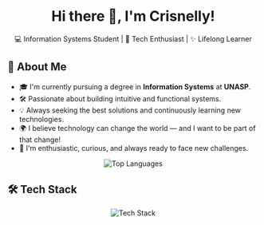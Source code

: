 <h1 align="center">Hi there 👋, I'm Crisnelly!</h1>

<p align="center">
  💻 Information Systems Student | 🔧 Tech Enthusiast | ✨ Lifelong Learner
</p>

## 🚀 About Me

- 🎓 I'm currently pursuing a degree in **Information Systems** at **UNASP**.  
- 🛠️ Passionate about building intuitive and functional systems.  
- 💡 Always seeking the best solutions and continuously learning new technologies.  
- 🌍 I believe technology can change the world — and I want to be part of that change!  
- 💬 I'm enthusiastic, curious, and always ready to face new challenges.

<div align="center">
  <img src="https://github-readme-stats.vercel.app/api/top-langs/?username=Crisnelly&layout=compact&theme=tokyonight&card_width=300" alt="Top Languages">
</div>

## 🛠️ Tech Stack

<div align="center">

<img src="https://skillicons.dev/icons?i=python,html,css,git,github" alt="Tech Stack">

</div>
